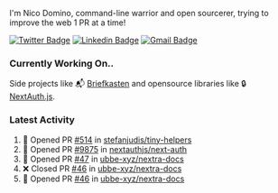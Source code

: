 
I'm Nico Domino, command-line warrior and open sourcerer, trying to improve the web 1 PR at a time!

[![Twitter Badge](https://img.shields.io/badge/-@ndom91-1ca0f1?style=flat-square&labelColor=1ca0f1&logo=twitter&logoColor=white&link=https://twitter.com/ndom91)](https://twitter.com/ndom91) [![Linkedin Badge](https://img.shields.io/badge/-ndom91-blue?style=flat-square&logo=Linkedin&logoColor=white&link=https://www.linkedin.com/in/ndom91/)](https://www.linkedin.com/in/ndom91/) [![Gmail Badge](https://img.shields.io/badge/-yo@ndo.dev-c14438?style=flat-square&logo=mail.ru&logoColor=white&link=mailto:yo@ndo.dev)](mailto:yo@ndo.dev)

### Currently Working On..

Side projects like 📬 [Briefkasten](https://briefkastenhq.com) and opensource libraries like 🔒 [NextAuth.js](https://github.com/nextauthjs/next-auth).

<!--START_SECTION_PROFILE_VIEWS:readme-info-->
<!--END_SECTION_PROFILE_VIEWS:readme-info-->

<!--START_SECTION_DAILY_COMMIT:readme-info-->
<!--END_SECTION_DAILY_COMMIT:readme-info-->

<!--START_SECTION_WEEKLY_COMMIT:readme-info-->
<!--END_SECTION_WEEKLY_COMMIT:readme-info-->

### Latest Activity

<!--START_SECTION:activity-->
1. 💪 Opened PR [#514](https://github.com/stefanjudis/tiny-helpers/pull/514) in [stefanjudis/tiny-helpers](https://github.com/stefanjudis/tiny-helpers)
2. 💪 Opened PR [#9875](https://github.com/nextauthjs/next-auth/pull/9875) in [nextauthjs/next-auth](https://github.com/nextauthjs/next-auth)
3. 💪 Opened PR [#47](https://github.com/ubbe-xyz/nextra-docs/pull/47) in [ubbe-xyz/nextra-docs](https://github.com/ubbe-xyz/nextra-docs)
4. ❌ Closed PR [#46](https://github.com/ubbe-xyz/nextra-docs/pull/46) in [ubbe-xyz/nextra-docs](https://github.com/ubbe-xyz/nextra-docs)
5. 💪 Opened PR [#46](https://github.com/ubbe-xyz/nextra-docs/pull/46) in [ubbe-xyz/nextra-docs](https://github.com/ubbe-xyz/nextra-docs)
<!--END_SECTION:activity-->
